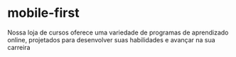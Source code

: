 # mobile-first
Nossa loja de cursos oferece uma variedade de programas de aprendizado online, projetados para desenvolver suas habilidades e avançar na sua carreira
